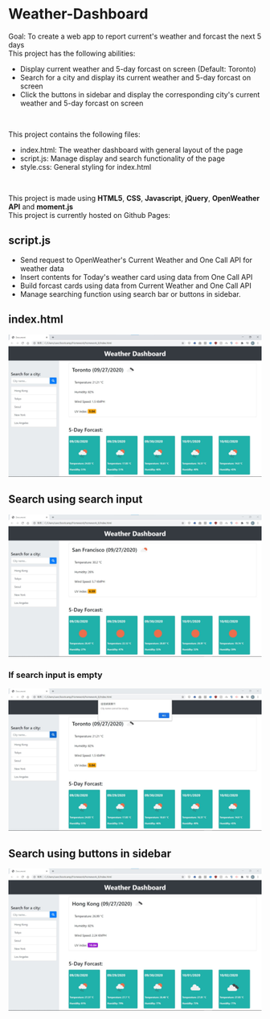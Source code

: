 # Weather-Dashboard
Goal: To create a web app to report current's weather and forcast the next 5 days <br>
This project has the following abilities:
- Display current weather and 5-day forcast on screen (Default: Toronto)
- Search for a city and display its current weather and 5-day forcast on screen
- Click the buttons in sidebar and display the corresponding city's current weather and 5-day forcast on screen

<br>

This project contains the following files: <br>
- index.html: The weather dashboard with general layout of the page
- script.js: Manage display and search functionality of the page
- style.css: General styling for index.html

<br>

This project is made using **HTML5**, **CSS**, **Javascript**, **jQuery**, **OpenWeather API** and **moment.js**<br>
This project is currently hosted on Github Pages: <br>

## script.js
- Send request to OpenWeather's Current Weather and One Call API for weather data
- Insert contents for Today's weather card using data from One Call API
- Build forcast cards using data from Current Weather and One Call API
- Manage searching function using search bar or buttons in sidebar.

## index.html
<img src="./img/readme/index.jpg" alt="Page overview" style="margin-left: auto; margin-right: auto" />

## Search using search input
<img src="./img/readme/searching.jpg" alt="Search input showcase" style="margin-left: auto; margin-right: auto" />

### If search input is empty
<img src="./img/readme/searching_fault.jpg" alt="Fault detection showcase" style="margin-left: auto; margin-right: auto" />

## Search using buttons in sidebar
<img src="./img/readme/searching_sidebar.jpg" alt="Sidebar showcase" style="margin-left: auto; margin-right: auto" />